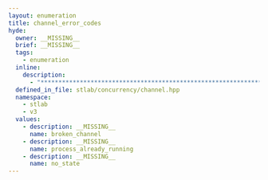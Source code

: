 ```yaml
---
layout: enumeration
title: channel_error_codes
hyde:
  owner: __MISSING__
  brief: __MISSING__
  tags:
    - enumeration
  inline:
    description:
      - "***********************************************************************************************"
  defined_in_file: stlab/concurrency/channel.hpp
  namespace:
    - stlab
    - v3
  values:
    - description: __MISSING__
      name: broken_channel
    - description: __MISSING__
      name: process_already_running
    - description: __MISSING__
      name: no_state
---
```

